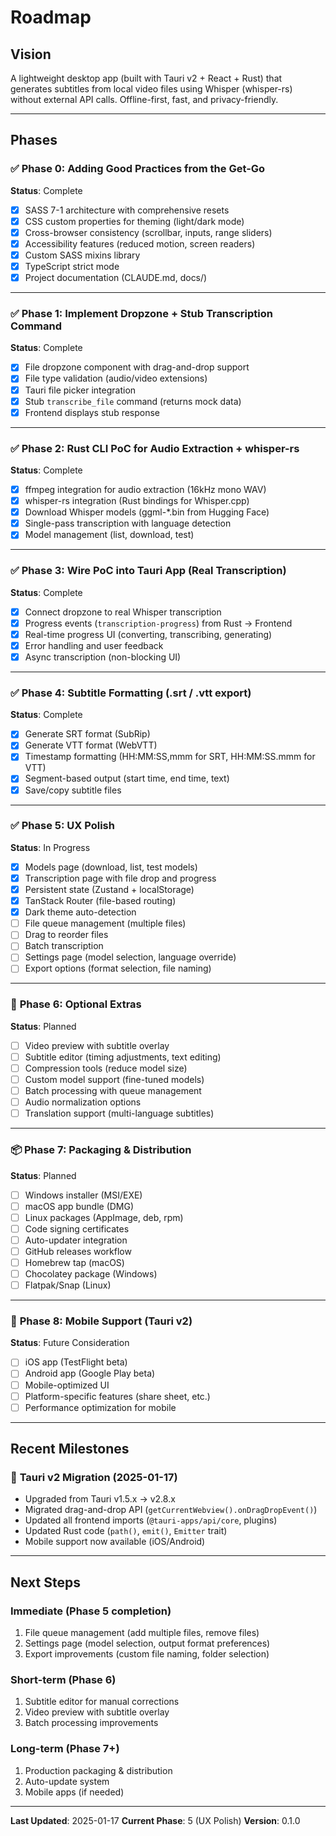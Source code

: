 # Roadmap

## Vision
A lightweight desktop app (built with Tauri v2 + React + Rust) that generates subtitles from local video files using Whisper (whisper-rs) without external API calls. Offline-first, fast, and privacy-friendly.

---

## Phases

### ✅ **Phase 0**: Adding Good Practices from the Get-Go
**Status**: Complete

- [x] SASS 7-1 architecture with comprehensive resets
- [x] CSS custom properties for theming (light/dark mode)
- [x] Cross-browser consistency (scrollbar, inputs, range sliders)
- [x] Accessibility features (reduced motion, screen readers)
- [x] Custom SASS mixins library
- [x] TypeScript strict mode
- [x] Project documentation (CLAUDE.md, docs/)

---

### ✅ **Phase 1**: Implement Dropzone + Stub Transcription Command
**Status**: Complete

- [x] File dropzone component with drag-and-drop support
- [x] File type validation (audio/video extensions)
- [x] Tauri file picker integration
- [x] Stub `transcribe_file` command (returns mock data)
- [x] Frontend displays stub response

---

### ✅ **Phase 2**: Rust CLI PoC for Audio Extraction + whisper-rs
**Status**: Complete

- [x] ffmpeg integration for audio extraction (16kHz mono WAV)
- [x] whisper-rs integration (Rust bindings for Whisper.cpp)
- [x] Download Whisper models (ggml-*.bin from Hugging Face)
- [x] Single-pass transcription with language detection
- [x] Model management (list, download, test)

---

### ✅ **Phase 3**: Wire PoC into Tauri App (Real Transcription)
**Status**: Complete

- [x] Connect dropzone to real Whisper transcription
- [x] Progress events (`transcription-progress`) from Rust → Frontend
- [x] Real-time progress UI (converting, transcribing, generating)
- [x] Error handling and user feedback
- [x] Async transcription (non-blocking UI)

---

### ✅ **Phase 4**: Subtitle Formatting (.srt / .vtt export)
**Status**: Complete

- [x] Generate SRT format (SubRip)
- [x] Generate VTT format (WebVTT)
- [x] Timestamp formatting (HH:MM:SS,mmm for SRT, HH:MM:SS.mmm for VTT)
- [x] Segment-based output (start time, end time, text)
- [x] Save/copy subtitle files

---

### ✅ **Phase 5**: UX Polish
**Status**: In Progress

- [x] Models page (download, list, test models)
- [x] Transcription page with file drop and progress
- [x] Persistent state (Zustand + localStorage)
- [x] TanStack Router (file-based routing)
- [x] Dark theme auto-detection
- [ ] File queue management (multiple files)
- [ ] Drag to reorder files
- [ ] Batch transcription
- [ ] Settings page (model selection, language override)
- [ ] Export options (format selection, file naming)

---

### 🔄 **Phase 6**: Optional Extras
**Status**: Planned

- [ ] Video preview with subtitle overlay
- [ ] Subtitle editor (timing adjustments, text editing)
- [ ] Compression tools (reduce model size)
- [ ] Custom model support (fine-tuned models)
- [ ] Batch processing with queue management
- [ ] Audio normalization options
- [ ] Translation support (multi-language subtitles)

---

### 📦 **Phase 7**: Packaging & Distribution
**Status**: Planned

- [ ] Windows installer (MSI/EXE)
- [ ] macOS app bundle (DMG)
- [ ] Linux packages (AppImage, deb, rpm)
- [ ] Code signing certificates
- [ ] Auto-updater integration
- [ ] GitHub releases workflow
- [ ] Homebrew tap (macOS)
- [ ] Chocolatey package (Windows)
- [ ] Flatpak/Snap (Linux)

---

### 🚀 **Phase 8**: Mobile Support (Tauri v2)
**Status**: Future Consideration

- [ ] iOS app (TestFlight beta)
- [ ] Android app (Google Play beta)
- [ ] Mobile-optimized UI
- [ ] Platform-specific features (share sheet, etc.)
- [ ] Performance optimization for mobile

---

## Recent Milestones

### 🎉 **Tauri v2 Migration** (2025-01-17)
- Upgraded from Tauri v1.5.x → v2.8.x
- Migrated drag-and-drop API (`getCurrentWebview().onDragDropEvent()`)
- Updated all frontend imports (`@tauri-apps/api/core`, plugins)
- Updated Rust code (`path()`, `emit()`, `Emitter` trait)
- Mobile support now available (iOS/Android)

---

## Next Steps

### Immediate (Phase 5 completion)
1. File queue management (add multiple files, remove files)
2. Settings page (model selection, output format preferences)
3. Export improvements (custom file naming, folder selection)

### Short-term (Phase 6)
1. Subtitle editor for manual corrections
2. Video preview with subtitle overlay
3. Batch processing improvements

### Long-term (Phase 7+)
1. Production packaging & distribution
2. Auto-update system
3. Mobile apps (if needed)

---

**Last Updated**: 2025-01-17
**Current Phase**: 5 (UX Polish)
**Version**: 0.1.0
